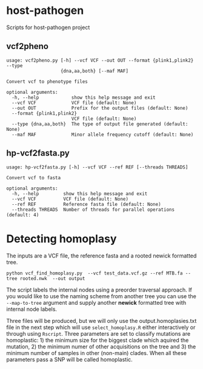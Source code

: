 # host-pathogen

Scripts for host-pathogen project

## vcf2pheno
```
usage: vcf2pheno.py [-h] --vcf VCF --out OUT --format {plink1,plink2} --type
                    {dna,aa,both} [--maf MAF]

Convert vcf to phenotype files

optional arguments:
  -h, --help            show this help message and exit
  --vcf VCF             VCF file (default: None)
  --out OUT             Prefix for the output files (default: None)
  --format {plink1,plink2}
                        VCF file (default: None)
  --type {dna,aa,both}  The type of output file generated (default: None)
  --maf MAF             Minor allele frequency cutoff (default: None)
```

## hp-vcf2fasta.py
```
usage: hp-vcf2fasta.py [-h] --vcf VCF --ref REF [--threads THREADS]

Convert vcf to fasta

optional arguments:
  -h, --help         show this help message and exit
  --vcf VCF          VCF file (default: None)
  --ref REF          Reference fasta file (default: None)
  --threads THREADS  Number of threads for parallel operations (default: 4)
```

# Detecting homoplasy 

The inputs are a VCF file, the reference fasta and a rooted newick formatted tree. 

```
python vcf_find_homoplasy.py  --vcf test_data.vcf.gz --ref MTB.fa --tree rooted.nwk  --out output
```

The script labels the internal nodes using a preorder traversal approach. If you would like to use the naming scheme from another tree you can use the `--map-to-tree` argument and supply another **newick** formatted tree with internal node labels.


Three files will be produced, but we will only use the output.homoplasies.txt file in the next step which will use `select_homoplasy.R` either interactively or through using `Rscript`. Three parameters are set to classify mutations are homoplastic: 1) the minimum size for the biggest clade which aquired the mutation, 2) the minimum numer of other acquisitions on the tree and 3) the minimum number of samples in other (non-main) clades. When all these parameters pass a SNP will be called homoplastic.
